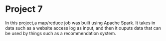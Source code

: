 
# Project 7
In this project,a map/reduce job was built using Apache Spark. 
It takes in data such as a website access log as input, and then it ouputs data that can be used by things such as a recommendation system.
